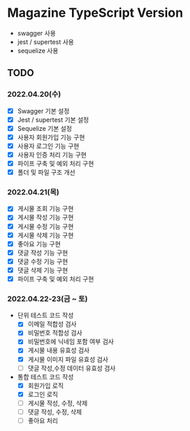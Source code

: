 # Magazine TypeScript Version

- swagger 사용
- jest / supertest 사용
- sequelize 사용

## TODO

### 2022.04.20(수)

- [x] Swagger 기본 설정
- [x] Jest / supertest 기본 설정
- [x] Sequelize 기본 설정
- [x] 사용자 회원가입 기능 구현
- [x] 사용자 로그인 기능 구현
- [x] 사용자 인증 처리 기능 구현
- [x] 파이프 구축 및 예외 처리 구현
- [x] 폴더 및 파일 구조 개선

### 2022.04.21(목)

- [x] 게시물 조회 기능 구현
- [x] 게시물 작성 기능 구현
- [x] 게시물 수정 기능 구현
- [x] 게시물 삭제 기능 구현
- [x] 좋아요 기능 구현
- [x] 댓글 작성 기능 구현
- [x] 댓글 수정 기능 구현
- [x] 댓글 삭제 기능 구현
- [x] 파이프 구축 및 예외 처리 구현

### 2022.04.22-23(금 ~ 토)

- 단위 테스트 코드 작성
  - [x] 이메일 적합성 검사
  - [x] 비밀번호 적합성 검사
  - [x] 비밀번호에 닉네임 포함 여부 검사
  - [x] 게시물 내용 유효성 검사
  - [x] 게시물 이미지 파일 유효성 검사
  - [ ] 댓글 작성,수정 데이터 유효성 검사
- 통합 테스트 코드 작성
  - [x] 회원가입 로직
  - [x] 로그인 로직
  - [ ] 게시물 작성, 수정, 삭제
  - [ ] 댓글 작성, 수정, 삭제
  - [ ] 좋아요 처리

